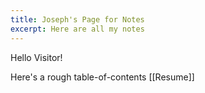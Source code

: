 ```yaml
---
title: Joseph's Page for Notes
excerpt: Here are all my notes
---
```

Hello Visitor!

Here's a rough table-of-contents
[[Resume]]
